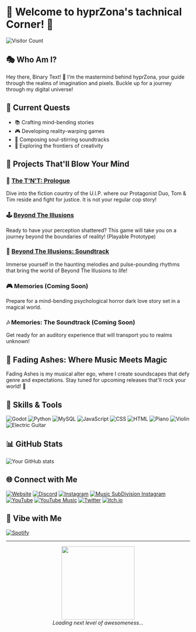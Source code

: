 # 🚀 Welcome to hyprZona's tachnical Corner! 🌌

![Visitor Count](https://visitor-badge.laobi.icu/badge?page_id=hyprZona.hyprZona)

## 🎭 Who Am I?

Hey there, Binary Text! 👋 I'm the mastermind behind hyprZona, your guide through the realms of imagination and pixels. Buckle up for a journey through my digital universe!

## 🌟 Current Quests

- 📚 Crafting mind-bending stories
- 🎮 Developing reality-warping games
- 🎵 Composing soul-stirring soundtracks
- 🚀 Exploring the frontiers of creativity

## 🎨 Projects That'll Blow Your Mind

### 📘 [The T'N'T: Prologue](https://hyprZona.github.io/ebooks/TNT)
Dive into the fiction country of the U.I.P. where our Protagonist Duo, Tom & Tim reside and fight for justice. It is not your regular cop story!

### 🕹️ [Beyond The Illusions](https://hyprZona.itch.io/BTI)
Ready to have your perception shattered? This game will take you on a journey beyond the boundaries of reality! (Playable Prototype)

### 🎵 [Beyond The Illusions: Soundtrack](https://youtube.com/playlist?list=PLOzPaRHfKncSMCmolutJMnqGW1oNyo03B)
Immerse yourself in the haunting melodies and pulse-pounding rhythms that bring the world of Beyond The Illusions to life!

### 🎮 Memories (Coming Soon)
Prepare for a mind-bending psychological horror dark love story set in a magical world.

### 🎶 Memories: The Soundtrack (Coming Soon)
Get ready for an auditory experience that will transport you to realms unknown!

## 🎸 Fading Ashes: Where Music Meets Magic

Fading Ashes is my musical alter ego, where I create soundscapes that defy genre and expectations. Stay tuned for upcoming releases that'll rock your world! 🤘

## 🌈 Skills & Tools

![Godot](https://img.shields.io/badge/-Godot-478CBF?style=flat-square&logo=godot-engine&logoColor=white)
![Python](https://img.shields.io/badge/-Python-3776AB?style=flat-square&logo=python&logoColor=white)
![MySQL](https://img.shields.io/badge/-MySQL-4479A1?style=flat-square&logo=mysql&logoColor=white)
![JavaScript](https://img.shields.io/badge/-JavaScript-F7DF1E?style=flat-square&logo=javascript&logoColor=black)
![CSS](https://img.shields.io/badge/-CSS-1572B6?style=flat-square&logo=css3&logoColor=white)
![HTML](https://img.shields.io/badge/-HTML-E34F26?style=flat-square&logo=html5&logoColor=white)
![Piano](https://img.shields.io/badge/-Piano-000000?style=flat-square&logo=musicbrainz&logoColor=white)
![Violin](https://img.shields.io/badge/-Violin-8B4513?style=flat-square&logo=musicbrainz&logoColor=white)
![Electric Guitar](https://img.shields.io/badge/-Electric%20Guitar-FF69B4?style=flat-square&logo=musicbrainz&logoColor=white)

## 📊 GitHub Stats

![Your GitHub stats](https://github-readme-stats.vercel.app/api?username=hyprZona&show_icons=true&theme=radical)

## 🌐 Connect with Me

[![Website](https://img.shields.io/badge/-Website-FF7139?style=flat-square&logo=firefox-browser&logoColor=white)](https://hyprZona.github.io)
[![Discord](https://img.shields.io/badge/-Discord-7289DA?style=flat-square&logo=discord&logoColor=white)](https://discord.gg/hyprZona)
[![Instagram](https://img.shields.io/badge/-Instagram-E4405F?style=flat-square&logo=instagram&logoColor=white)](https://instagram.com/hyprZona)
[![Music SubDivision Instagram](https://img.shields.io/badge/-Instagram%20Alt-E4405F?style=flat-square&logo=instagram&logoColor=white)](https://instagram.com/fadingasheshyprzona)
[![YouTube](https://img.shields.io/badge/-YouTube-FF0000?style=flat-square&logo=youtube&logoColor=white)](https://youtube.com/hyprZona)
[![YouTube Music](https://img.shields.io/badge/-YouTube%20Music-FF0000?style=flat-square&logo=youtube-music&logoColor=white)](https://music.youtube.com/channel/@FadingAshes-hyprZona)
[![Twitter](https://img.shields.io/badge/-Twitter-1DA1F2?style=flat-square&logo=twitter&logoColor=white)](https://twitter.com/@hyprZona)
[![itch.io](https://img.shields.io/badge/-itch.io-FA5C5C?style=flat-square&logo=itch.io&logoColor=white)](https://hyprZona.itch.io/)

## 🎵 Vibe with Me

[![Spotify](https://novatorem-envoy-vc.vercel.app/api/spotify)](https://open.spotify.com/user/31nvjcdbbqxzlap5nie5jngwajuu)

---

<p align="center">
  <img src="https://media.giphy.com/media/3oEjI6SIIHBdRxXI40/giphy.gif" width="200">
  <br>
  <em>Loading next level of awesomeness...</em>
</p>
